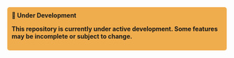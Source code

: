 <div style="background-color: #f0ad4e; padding: 10px; border-radius: 5px; font-weight: bold;">
  🚧 Under Development
  <p>This repository is currently under active development. Some features may be incomplete or subject to change.</p>
</div>
